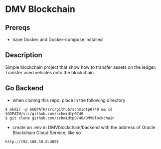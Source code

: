 # DMV Blockchain

## Prereqs
 - have Docker and Docker-compose installed

## Description
Simple blockchain project that show how to transfer assets on the ledger. Transfer used vehicles onto the blockchain.

## Go Backend
- when cloning this repo, place in the following directory
``` 
$ mkdir -p $GOPATH/src/github/schmidtp0740 && cd $GOPATH/src/github.com/schmidtp0740
$ git clone github.com/schmidtp0740/DMVblockchain
```

- create an .env in DMVblockchain/backend with the address of Oracle Blockchain Cloud Service, like so
```
http://192.168.10.0:4001
```